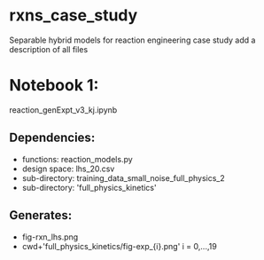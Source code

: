 # rxns_case_study
Separable hybrid models for reaction engineering case study
add a description of all files


# Notebook 1:
reaction_genExpt_v3_kj.ipynb

## Dependencies:
* functions: reaction_models.py
* design space: lhs_20.csv
* sub-directory: training_data_small_noise_full_physics_2
* sub-directory: 'full_physics_kinetics'

## Generates:
* fig-rxn_lhs.png
* cwd+'full_physics_kinetics/fig-exp_{i}.png' i = 0,...,19
